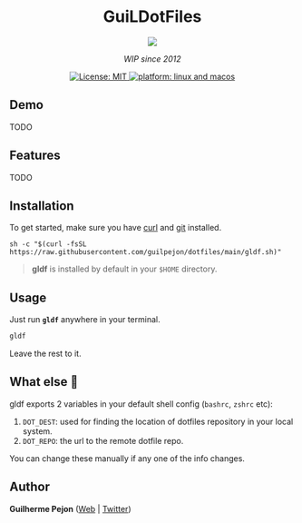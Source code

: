 <h1 align="center">GuiLDotFiles</h1>

<div align="center">
  <img src="https://user-images.githubusercontent.com/871362/67146077-9bb93f80-f25d-11e9-9119-dbd83b6b4b62.png" />
  <p align="center"><i>WIP since 2012</i></p>
</div>

<p align="center">
  <a href="https://github.com/Bhupesh-V/dotman/blob/master/LICENSE">
    <img alt="License: MIT" src="https://img.shields.io/github/license/Bhupesh-V/dotman" />
  </a>
  <a href="">
    <img alt="platform: linux and macos" src="https://img.shields.io/badge/platform-GNU/Linux %7C MacOS-blue">
  </a>
</p>

## Demo

TODO

## Features

TODO


## Installation

To get started, make sure you have [curl](https://github.com/curl/curl) and [git](https://git-scm.com/downloads) installed.

```shell
sh -c "$(curl -fsSL https://raw.githubusercontent.com/guilpejon/dotfiles/main/gldf.sh)"
```

> **gldf** is installed by default in your `$HOME` directory.

## Usage

Just run **`gldf`** anywhere in your terminal.

```bash
gldf
```
Leave the rest to it.

## What else 👀

gldf exports 2 variables in your default shell config (`bashrc`, `zshrc` etc):

1. `DOT_DEST`: used for finding the location of dotfiles repository in your local system.
2. `DOT_REPO`: the url to the remote dotfile repo.

You can change these manually if any one of the info changes.

## Author

**Guilherme Pejon** ([Web](https://guilpejon.me) | [Twitter](https://twitter.com/guilpejon))
